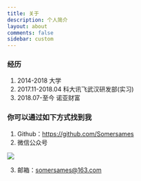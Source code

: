 ```yaml
---
title: 关于
description: 个人简介
layout: about
comments: false
sidebar: custom
---
```

### 经历
1. 2014-2018 大学
2. 2017.11-2018.04 科大讯飞武汉研发部(实习)
3. 2018.07-至今 诺亚财富




### 你可以通过如下方式找到我
1.  Github：https://github.com/Somersames
2. 微信公众号

![](https://szhtc-1252780558.cos.ap-shanghai.myqcloud.com/qrcode_for_gh_8f066d3de130_344.jpg)

3. 邮箱：somersames@163.com